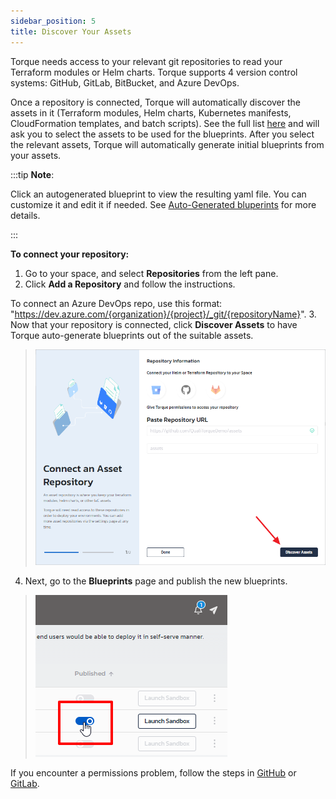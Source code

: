 ```yaml
---
sidebar_position: 5
title: Discover Your Assets
---
```


Torque needs access to your relevant git repositories to read your Terraform modules or Helm charts.
Torque supports 4 version control systems: GitHub, GitLab, BitBucket, and Azure DevOps.

Once a repository is connected, Torque will automatically discover the assets in it (Terraform modules, Helm charts, Kubernetes manifests, CloudFormation templates, and batch scripts). See the full list [here](/overview/supported-platforms.md) and will ask you to select the assets to be used for the blueprints. After you select the relevant assets, Torque will automatically generate initial blueprints from your assets.

:::tip __Note__:

Click an autogenerated blueprint to view the resulting yaml file. You can customize it and edit it if needed. See [Auto-Generated bluperints](/blueprint-designer-guide/Autogenerated%20Blueprints.md) for more details.

:::

**To connect your repository:**
1. Go to your space, and select __Repositories__ from the left pane. 
2. Click **Add a Repository** and follow the instructions.

  To connect an Azure DevOps repo, use this format: "https://dev.azure.com/{organization}/{project}/_git/{repositoryName}".
3. Now that your repository is connected, click __Discover Assets__ to have Torque auto-generate blueprints out of the suitable assets.
  > ![Locale Dropdown](/img/discover-assets-2.png)
4. Next, go to the __Blueprints__ page and publish the new blueprints.
  > ![Locale Dropdown](/img/publish-blueprint.png)

   If you encounter a permissions problem, follow the steps in [GitHub](/admin-guide/source-control/source-control-github) or [GitLab](/admin-guide/source-control/source-control-gitlab).